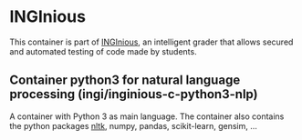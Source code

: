 INGInious
=========

This container is part of [INGInious](https://github.com/UCL-INGI/INGInious), an intelligent grader that allows secured and automated testing of code made by students. 

Container python3 for natural language processing (ingi/inginious-c-python3-nlp)
--------------------------------------------------------------------------------

A container with Python 3 as main language.
The container also contains the python packages [nltk](https://pypi.org/project/nltk/), numpy, pandas, scikit-learn, gensim, ...
